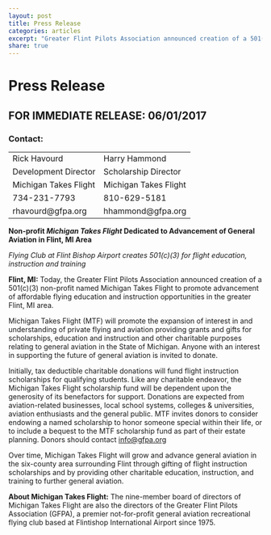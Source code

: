 ```yaml
---
layout: post
title: Press Release
categories: articles
excerpt: "Greater Flint Pilots Association announced creation of a 501(c)(3) non-profit named Michigan Takes Flight to promote advancement of affordable flying education and instruction opportunities in the greater Flint, MI area."
share: true
---
```


# Press Release 

## FOR IMMEDIATE RELEASE: 06/01/2017

### Contact:

<table>
<tr><td>Rick Havourd</td><td>Harry Hammond</td></tr>
<tr><td>Development Director</td><td>Scholarship Director </td></tr>
<tr><td>Michigan Takes Flight </td><td> Michigan Takes Flight</td></tr>
<tr><td>734-231-7793 </td><td> 810-629-5181</td></tr>
<tr><td>rhavourd@gfpa.org </td><td> hhammond@gfpa.org</td></tr>
</table>


**Non-profit *Michigan Takes Flight* Dedicated to Advancement of General 
Aviation in Flint, MI Area**

_Flying Club at Flint Bishop Airport creates 501(c)(3) for flight 
education, instruction and training_

**Flint, MI:** Today, the Greater Flint Pilots Association announced 
creation of a 501(c)(3) non-profit named Michigan Takes 
Flight to promote advancement of affordable flying education and instruction opportunities in the greater Flint, MI area. 

Michigan Takes Flight (MTF) will promote the expansion of interest in and understanding of private flying and aviation 
providing grants and gifts for scholarships, education and instruction and other charitable purposes relating to general 
aviation in the State of Michigan. Anyone with an interest in supporting the future of general aviation is invited to 
donate. 

Initially, tax deductible charitable donations will fund flight instruction scholarships for qualifying students. Like any 
charitable endeavor, the Michigan Takes Flight scholarship fund will be dependent upon the generosity of its benefactors 
for support. Donations are expected from aviation-related businesses, local school systems, colleges & universities, 
aviation enthusiasts and the general public. MTF invites donors to consider endowing a named scholarship to honor someone 
special within their life, or to include a bequest to the MTF scholarship fund as part of their estate planning. Donors 
should contact info@gfpa.org

Over time, Michigan Takes Flight will grow and advance general aviation in the six-county area surrounding Flint through 
gifting of flight instruction scholarships and by providing other charitable education, instruction, and training to 
further general aviation.

**About Michigan Takes Flight:** The nine-member board of directors of 
Michigan Takes Flight are also the directors of the 
Greater Flint Pilots Association (GFPA), a premier not-for-profit general aviation recreational flying club based at 
Flintishop International Airport since 1975. 
